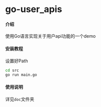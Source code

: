 # go-user_apis

#### 介绍
使用Go语言实现关于用户api功能的一个demo


#### 安装教程

设置好Path
```bash
cd src
go run main.go
```

#### 使用说明

详见`doc`文件夹


